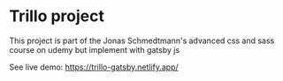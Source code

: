 # Trillo project
This project is part of the Jonas Schmedtmann's advanced css and sass course  on udemy but implement with gatsby js

See live demo: https://trillo-gatsby.netlify.app/
